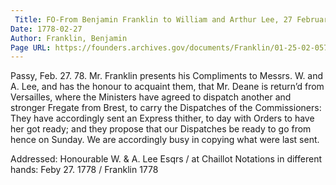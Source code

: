```yaml
---
 Title: FO-From Benjamin Franklin to William and Arthur Lee, 27 February 1778
Date: 1778-02-27
Author: Franklin, Benjamin
Page URL: https://founders.archives.gov/documents/Franklin/01-25-02-0575
---
```


Passy, Feb. 27. 78.
Mr. Franklin presents his Compliments to Messrs. W. and A. Lee, and has the honour to acquaint them, that Mr. Deane is return’d from Versailles, where the Ministers have agreed to dispatch another and stronger Fregate from Brest, to carry the Dispatches of the Commissioners: They have accordingly sent an Express thither, to day with Orders to have her got ready; and they propose that our Dispatches be ready to go from hence on Sunday. We are accordingly busy in copying what were last sent.
 
Addressed: Honourable W. & A. Lee Esqrs / at Chaillot
Notations in different hands: Feby 27. 1778 / Franklin 1778

